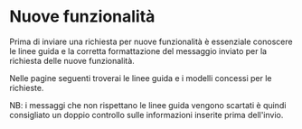 # Nuove funzionalità

Prima di inviare una richiesta per nuove funzionalità è essenziale conoscere le linee guida e la corretta formattazione del messaggio inviato per la richiesta delle nuove funzionalità.&#x20;

Nelle pagine seguenti troverai le linee guida e i modelli concessi per le richieste.&#x20;

NB: i messaggi che non rispettano le linee guida vengono scartati è quindi consigliato un doppio controllo sulle informazioni inserite prima dell'invio.
